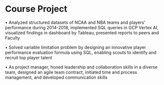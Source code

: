 # Course Project

•	Analyzed structured datasets of NCAA and NBA teams and players’ performance during 2014-2018, implemented SQL queries in GCP Vertex AI, visualized findings in dashboard by Tableau, presented reports to peers and Faculty

•	Solved variable limitation problem by designing an innovative player performance evaluation formula using SQL, enabling scouts to identify and recruit top player talent

•	As project manager, honed leadership and collaboration skills in a diverse team, designed an agile team contract, initiated time and process management, and developed communication skills
